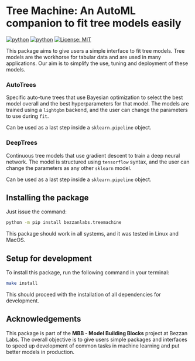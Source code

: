 # Tree Machine: An AutoML companion to fit tree models easily

[![python](https://img.shields.io/badge/python-3.10_%7C_3.11-blue?style=for-the-badge)](http://python.org)
[![python](https://img.shields.io/badge/python-3.12-red?style=for-the-badge)](http://python.org)
[![License: MIT](https://img.shields.io/badge/License-MIT-yellow?style=for-the-badge)](https://opensource.org/licenses/MIT)

This package aims to give users a simple interface to fit tree models. Tree models are
the workhorse for tabular data and are used in many applications. Our aim is to simplify
the use, tuning and deployment of these models.

### AutoTrees
Specific auto-tune trees that use Bayesian optimization to select the best model overall
and the best hyperparameters for that model. The models are trained using a `lightgbm`
backend, and the user can change the parameters to use during `fit`.

Can be used as a last step inside a `sklearn.pipeline` object.

### DeepTrees
Continuous tree models that use gradient descent to train a deep neural network. The
model is structured using `tensorflow` syntax, and the user can change the parameters
as any other `sklearn` model.

Can be used as a last step inside a `sklearn.pipeline` object.

## Installing the package

Just issue the command:

```bash
python -m pip install bezzanlabs.treemachine
```

This package should work in all systems, and it was tested in Linux and MacOS.

## Setup for development

To install this package, run the following command in your terminal:
```bash
make install
```
This should proceed with the installation of all dependencies for development.


## Acknowledgements
This package is part of the <b>MBB - Model Building Blocks</b> project at Bezzan Labs.
The overall objective is to give users simple packages and interfaces to speed up
development of common tasks in machine learning and put better models in production.
